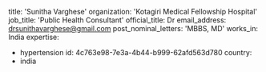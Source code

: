 title: 'Sunitha Varghese'
organization: 'Kotagiri Medical Fellowship Hospital'
job_title: 'Public Health Consultant'
official_title: Dr
email_address: drsunithavarghese@gmail.com
post_nominal_letters: 'MBBS, MD'
works_in: India
expertise:
  - hypertension
id: 4c763e98-7e3a-4b44-b999-62afd563d780
country:
  - india
